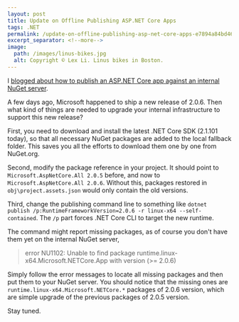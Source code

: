 ```yaml
---
layout: post
title: Update on Offline Publishing ASP.NET Core Apps
tags: .NET
permalink: /update-on-offline-publishing-asp-net-core-apps-e7894a84bd46
excerpt_separator: <!--more-->
image:
  path: /images/linus-bikes.jpg
  alt: Copyright © Lex Li. Linus bikes in Boston.
---
```


I [blogged about how to publish an ASP.NET Core app against an internal NuGet server](https://halfblood.pro/offline-publishing-asp-net-core-apps-cf22f45158af).

A few days ago, Microsoft happened to ship a new release of 2.0.6. Then what kind of things are needed to upgrade your internal infrastructure to support this new release?
<!--more-->

First, you need to download and install the latest .NET Core SDK (2.1.101 today), so that all necessary NuGet packages are added to the local fallback folder. This saves you all the efforts to download them one by one from NuGet.org.

Second, modify the package reference in your project. It should point to `Microsoft.AspNetCore.All 2.0.5` before, and now to `Microsoft.AspNetCore.All 2.0.6`. Without this, packages restored in `obj\project.assets.json` would only contain the old versions.

Third, change the publishing command line to something like `dotnet publish /p:RuntimeFrameworkVersion=2.0.6 -r linux-x64 --self-contained`. The `/p` part forces .NET Core CLI to target the new runtime.

The command might report missing packages, as of course you don't have them yet on the internal NuGet server,

> error NU1102: Unable to find package runtime.linux-x64.Microsoft.NETCore.App with version (>= 2.0.6)

Simply follow the error messages to locate all missing packages and then put them to your NuGet server. You should notice that the missing ones are `runtime.linux-x64.Microsoft.NETCore.*` packages of 2.0.6 version, which are simple upgrade of the previous packages of 2.0.5 version.

Stay tuned.
